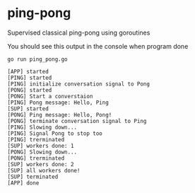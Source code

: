 # ping-pong
Supervised classical ping-pong using goroutines

You should see this output in the console when program done

<code>go run ping_pong.go</code>
```
[APP] started
[PING] started
[PING] initialize conversation signal to Pong
[PONG] started
[PONG] Start a converstaion
[PING] Pong message: Hello, Ping
[SUP] started
[PONG] Ping message: Hello, Pong!
[PONG] terminate conversation signal to Ping
[PING] Slowing down...
[PING] Signal Pong to stop too
[PING] trerminated
[SUP] workers done: 1
[PONG] Slowing down...
[PONG] trerminated
[SUP] workers done: 2
[SUP] all workers done!
[SUP] terminated
[APP] done
````

